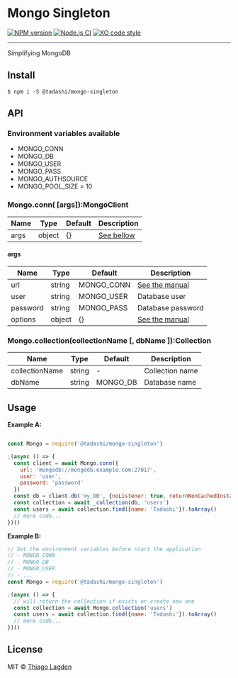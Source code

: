 # Mongo Singleton

[![NPM version][npm-img]][npm]
[![Node.js CI][ci-img]][ci]
[![XO code style][xo-img]][xo]


[npm-img]:         https://img.shields.io/npm/v/@tadashi/mongo-singleton.svg
[npm]:             https://www.npmjs.com/package/@tadashi/mongo-singleton
[ci-img]:          https://github.com/lagden/mongo-singleton/workflows/Node.js%20CI/badge.svg
[ci]:              https://github.com/lagden/mongo-singleton/actions?query=workflow%3A%22Node.js+CI%22
[xo-img]:          https://img.shields.io/badge/code_style-XO-5ed9c7.svg
[xo]:              https://github.com/sindresorhus/xo

-----

Simplifying MongoDB

## Install

```
$ npm i -S @tadashi/mongo-singleton
```


## API

### Environment variables available

- MONGO_CONN
- MONGO_DB
- MONGO_USER
- MONGO_PASS
- MONGO_AUTHSOURCE
- MONGO_POOL_SIZE = 10

### Mongo.conn( \[args\]):MongoClient

Name        | Type                 | Default           | Description
----------- | -------------------- | ----------------- | ------------
args        | object               | {}                | [See bellow](#args)


#### args

Name        | Type                 | Default           | Description
----------- | -------------------- | ----------------- | ------------
url         | string               | MONGO_CONN        | [See the manual](https://docs.mongodb.com/manual/reference/connection-string/)
user        | string               | MONGO_USER        | Database user
password    | string               | MONGO_PASS        | Database password
options     | object               | {}                | [See the manual](https://mongodb.github.io/node-mongodb-native/4.0/interfaces/mongoclientoptions.html)


### Mongo.collection(collectionName \[, dbName \]):Collection

Name           | Type                 | Default           | Description
-------------- | -------------------- | ----------------- | ------------
collectionName | string               | -                 | Collection name
dbName         | string               | MONGO_DB          | Database name


## Usage

**Example A:**

```js

const Mongo = require('@tadashi/mongo-singleton')

;(async () => {
  const client = await Mongo.conn({
    url: 'mongodb://mongodb.example.com:27017',
    user: 'user',
    password: 'password'
  })
  const db = client.db('my_DB', {noListener: true, returnNonCachedInstance: true})
  const collection = await _collection(db, 'users')
  const users = await collection.find({name: 'Tadashi'}).toArray()
  // more code...
})()

```

**Example B:**

```js
// Set the environment variables before start the application
// - MONGO_CONN
// - MONGO_DB
// - MONGO_USER
// - ...
const Mongo = require('@tadashi/mongo-singleton')

;(async () => {
  // will return the collection if exists or create new one
  const collection = await Mongo.collection('users')
  const users = await collection.find({name: 'Tadashi'}).toArray()
  // more code...
})()

```


## License

MIT © [Thiago Lagden](https://github.com/lagden)
